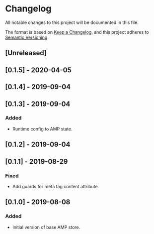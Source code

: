 # Changelog
All notable changes to this project will be documented in this file.

The format is based on [Keep a Changelog](https://keepachangelog.com/en/1.0.0/),
and this project adheres to [Semantic Versioning](https://semver.org/spec/v2.0.0.html).

## [Unreleased]

## [0.1.5] - 2020-04-05

## [0.1.4] - 2019-09-04

## [0.1.3] - 2019-09-04
### Added
- Runtime config to AMP state.

## [0.1.2] - 2019-09-04

## [0.1.1] - 2019-08-29
### Fixed
- Add guards for meta tag content attribute.

## [0.1.0] - 2019-08-08
### Added
- Initial version of base AMP store.
